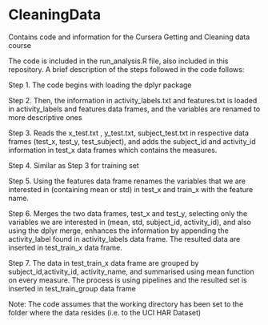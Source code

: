 # CleaningData
Contains code and information for the Cursera Getting and Cleaning data course

The code is included in the run_analysis.R file, also included in this repository. A brief description of the steps followed in the code follows:

Step 1. 
The code begins with loading the dplyr package

Step 2.
Then, the information in activity_labels.txt and features.txt is loaded in activity_labels and features data frames, and the variables are renamed to more descriptive ones

Step 3.
Reads the  x_test.txt , y_test.txt, subject_test.txt in respective data frames (test_x, test_y, test_subject), and adds the subject_id and activity_id information in test_x data frames which contains the measures.

Step 4.
Similar as Step 3 for training set

Step 5.
Using the features data frame renames the variables that we are interested in (containing mean or std) in test_x and train_x with the feature name. 

Step 6.
Merges the two data frames, test_x and test_y, selecting only the variables we are interested in (mean, std, subject_id, activity_id), and also using the dplyr merge, enhances the information by appending the activity_label found in activity_labels data frame. The resulted data are inserted in test_train_x data frame.

Step 7.
The data in test_train_x data frame are grouped by subject_id,activity_id, activity_name, and summarised using mean function on every measure. The process is using pipelines and the resulted set is inserted in test_train_group data frame

Note: The code assumes that the working directory has been set to the folder where the data resides (i.e. to the UCI HAR Dataset)


